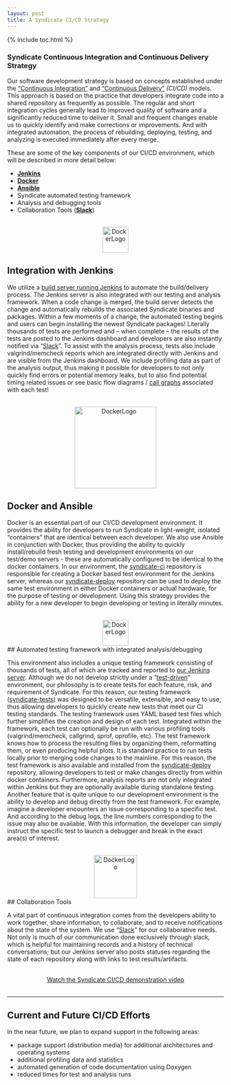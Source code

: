 ```yaml
---
layout: post
title: A Syndicate CI/CD Strategy
---
```


{% include toc.html %}

### Syndicate Continuous Integration and Continuous Delivery Strategy


Our software development strategy is based on concepts established under the [“Continuous Integration”](https://en.wikipedia.org/wiki/Continuous_integration) and [“Continuous Delivery”](https://en.wikipedia.org/wiki/Continuous_delivery) _(CI/CD)_ models.  This approach is based on the practice that developers integrate code into a shared repository as frequently as possible.  The regular and short integration cycles generally lead to improved quality of software and a significantly reduced time to deliver it.  Small and frequent changes enable us to quickly identify and make corrections or improvements.  And with integrated automation, the process of rebuilding, deploying, testing, and analyzing is executed immediately after every merge.


These are some of the key components of our CI/CD environment, which will be described in more detail below:

* **[Jenkins](https://jenkins.io)** 
* **[Docker](https://www.docker.com)**
* **[Ansible](https://www.ansible.com/it-automation)**
* Syndicate automated testing framework
* Analysis and debugging tools
* Collaboration Tools (**[Slack](https://get.slack.help/hc/en-us/categories/202622877-Slack-Guides)**)

<br>

<div align="center"><img src="http://tanmaysarkar.com/wp-content/uploads/2015/03/jen.jpg" alt="DockerLogo" style="width: 60px;"/></div>

## Integration with Jenkins

We utilize a [build server running Jenkins](https://butler.opencloud.cs.arizona.edu/jenkins/job/syndicate-tests/) to automate the build/delivery process.  The Jenkins server is also integrated with our testing and analysis framework.  When a code change is merged, the build server detects the change and automatically rebuilds the associated Syndicate binaries and packages.  Within a few moments of a change, the automated testing begins and users can begin installing the newest Syndicate packages!  Literally thousands of tests are performed and – when complete – the results of the tests are posted to the Jenkins dashboard and developers are also instantly notified via “[Slack](https://slack.com)”.  To assist with the analysis process, tests also include valgrind/memcheck reports which are integrated directly with Jenkins and are visible from the Jenkins dashboard.  We include profiling data as part of the analysis output, thus making it possible for developers to not only quickly find errors or potential memory leaks, but to also find potential timing related issues or see basic flow diagrams / [call graphs](https://en.wikipedia.org/wiki/Call_graph) associated with each test!

<br>

<div align="center"><img src="https://encrypted-tbn0.gstatic.com/images?q=tbn:ANd9GcQoFB-QG_lQOWfqBV95HDak684RxOkjba1bjd58LjJ9A0WErr9OaA" alt="DockerLogo" style="width: 190px;"/></div>

## Docker and Ansible

Docker is an essential part of our CI/CD development environment.  It provides the ability for developers to run Syndicate in light-weight, isolated “containers” that are identical between each developer.
We also use Ansible in conjunction with Docker, thus providing the ability to quickly install/rebuild fresh testing and development environments on our test/demo servers - these are automatically configured to be identical to the docker containers.  In our environment, the [syndicate-ci](https://github.com/syndicate-storage/syndicate-ci) repository is responsible for creating a Docker based test environment for the Jenkins server, whereas our [syndicate-deploy](https://github.com/syndicate-storage/syndicate-deploy) repository can be used to deploy the same test environment in either Docker containers or actual hardware, for the purpose of testing or development.  Using this strategy provides the ability for a new developer to begin developing or testing in literally minutes.

<br>

<div align="center"><img src="https://encrypted-tbn0.gstatic.com/images?q=tbn:ANd9GcSA9Q5l1U0U4pG4qH6ENqAI44Zjb94hpd0gDQk3U4KBKZNWdbjO" alt="DockerLogo" style="width: 60px;"/></div>
## Automated testing framework with integrated analysis/debugging

This environment also includes a unique testing framework consisting of thousands of tests, all of which are tracked and reported to [our Jenkins server](https://butler.opencloud.cs.arizona.edu/jenkins/job/syndicate-tests/).  Although we do not develop strictly under a “[test-driven](https://en.wikipedia.org/wiki/Test-driven_development)” environment, our philosophy is to create tests for each feature, risk, and requirement of Syndicate.  For this reason, our testing framework ([syndicate-tests](https://github.com/syndicate-storage/syndicate-tests)) was designed to be versatile, extensible, and easy to use, thus allowing developers to quickly create new tests that meet our CI testing standards.  The testing framework uses YAML based test files which further simplifies the creation and design of each test.  Integrated within the framework, each test can optionally be run with various profiling tools (valgrind/memcheck, callgrind, sprof, oprofile, etc).   The test framework knows how to process the resulting files by organizing them, reformatting them, or even producing helpful plots.
It is standard practice to run tests locally prior to merging code changes to the mainline.  For this reason, the test framework is also available and installed from the [syndicate-deploy](https://github.com/syndicate-storage/syndicate-tests) repository, allowing developers to test or make changes directly from within docker containers.  Furthermore, analysis reports are not only integrated within Jenkins but they are optionally available during standalone testing.  Another feature that is quite unique to our development environment is the ability to develop and debug directly from the test framework.  For example, imagine a developer encounters an issue corresponding to a specific test.  And according to the debug logs, the line numbers corresponding to the issue may also be available.  With this information, the developer can simply instruct the specific test to launch a debugger and break in the exact area(s) of interest.

<br>

<div align="center"><img src="https://encrypted-tbn0.gstatic.com/images?q=tbn:ANd9GcTPX93UjS4rdFEK3q6VZKz_sX8E3KU9qMfhHA5jAyCHwWOzhLMY" alt="DockerLogo" style="width: 100px;"/></div>
## Collaboration Tools

A vital part of continuous integration comes from the developers ability to work together, share information, to collaborate, and to receive notifications about the state of the system.  We use “[Slack](https://slack.com)” for our collaborative needs.  Not only is much of our communication done exclusively through slack, which is helpful for maintaining records and a history of technical conversations; but our Jenkins server also posts statuses regarding the state of each repository along with links to test results/artifacts.  

<br>
<div align="center">
<a href="https://www.youtube.com/watch?v=ktNPYyWsUak&t=2s">Watch the Syndicate CI/CD demonstration video</a>
</div>
<br>

---


## Current and Future CI/CD Efforts

In the near future, we plan to expand support in the following areas:

* package support (distribution media) for additional architectures and operating systems
* additional profiling data and statistics
* automated generation of code documentation using Doxygen
* reduced times for test and analysis runs

